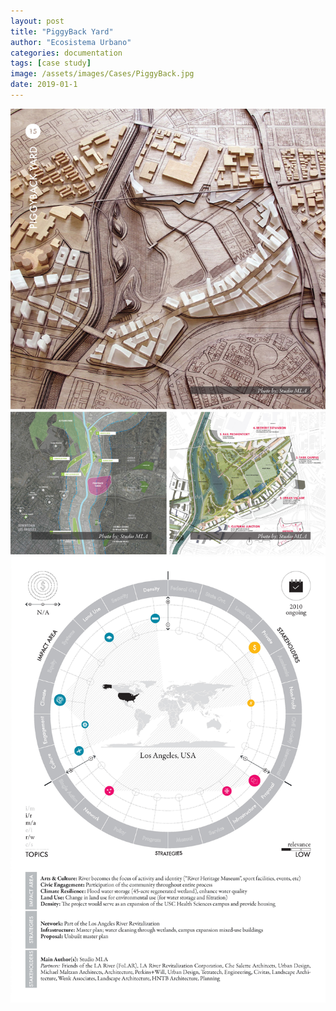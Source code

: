 ```yaml
---
layout: post
title: "PiggyBack Yard"
author: "Ecosistema Urbano"
categories: documentation
tags: [case study]
image: /assets/images/Cases/PiggyBack.jpg
date: 2019-01-1
---
```


![PiggyBack0](/assets/images/Cases/PiggyBack0.jpg)
![PiggyBack1](/assets/images/Cases/PiggyBack1.jpg)
